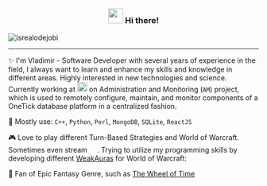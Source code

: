 <!-- Heading -->
<h3 align="center"><img src = "https://raw.githubusercontent.com/MartinHeinz/MartinHeinz/master/wave.gif" width = 30px> Hi there!</h3>

<!-- Profile Views -->

<p align="left"> <img src="https://komarev.com/ghpvc/?username=stfreve&label=Profile%20views&color=0e75b6&style=flat" alt="isrealodejobi" />
</p>

 <!-- About section -->

---
✨ I'm Vladimir - Software Developer with several years of experience in the field, I always want to learn and enhance my skills and knowledge in different areas. Highly interested in new technologies and science. Currently working at <a href="[http://twitch.com/StFreve](https://www.onetick.com)" target="_blank"><img height="20px" src="https://encrypted-tbn0.gstatic.com/images?q=tbn:ANd9GcQ-jfUTZCv0nnWlxWW5bKr7kRBYxFCpLhQgBQ&s"></a> on Administration and Monitoring (`AM`) project, which is used to remotely configure, maintain, and monitor components of a OneTick database platform in a centralized fashion.

🔧 Mostly use: `С++`, `Python`, `Perl`, `MongoDB`, `SQLite`, `ReactJS`

🎮 Love to play different Turn-Based Strategies and World of Warcraft. Sometimes even stream <a href="http://twitch.com/StFreve" target="_blank"><img height="16px" src="https://static-00.iconduck.com/assets.00/twitch-icon-489x512-jqw4vk2h.png"></a>. Trying to utilize my programming skills by developing different [WeakAuras](https://wago.io/p/StFreve) for World of Warcraft: 

📖 Fan of Epic Fantasy Genre, such as [The Wheel of Time](https://en.wikipedia.org/wiki/The_Wheel_of_Time)

<!-- About section: END -->

<!-- GitHub section -->
<!-- GitHub section: END -->

<!-- THE END -->


<!--
**stfreve/stfreve** is a ✨ _special_ ✨ repository because its `README.md` (this file) appears on your GitHub profile.

Here are some ideas to get you started:

- 🔭 I’m currently working on ...
- 🌱 I’m currently learning ...
- 👯 I’m looking to collaborate on ...
- 🤔 I’m looking for help with ...
- 💬 Ask me about ...
- 📫 How to reach me: ...
- 😄 Pronouns: ...
- ⚡ Fun fact: ...
-->
